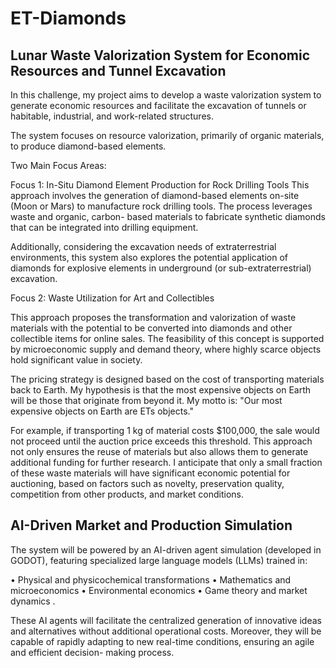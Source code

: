 # ET-Diamonds

## Lunar Waste Valorization System for Economic Resources and Tunnel Excavation 


In this challenge, my project aims to develop a waste valorization system to generate 
economic resources and facilitate the excavation of tunnels or habitable, industrial, and 
work-related structures. 

The system focuses on resource valorization, primarily of organic materials, to produce 
diamond-based elements. 


Two Main Focus Areas: 

Focus 1: In-Situ Diamond Element Production for Rock Drilling Tools 
This approach involves the generation of diamond-based elements on-site (Moon or 
Mars) to manufacture rock drilling tools. The process leverages waste and organic, carbon-
based materials to fabricate synthetic diamonds that can be integrated into drilling 
equipment. 

Additionally, considering the excavation needs of extraterrestrial environments, this system 
also explores the potential application of diamonds for explosive elements in underground 
(or sub-extraterrestrial) excavation. 


Focus 2: Waste Utilization for Art and Collectibles 

This approach proposes the transformation and valorization of waste materials with the 
potential to be converted into diamonds and other collectible items for online sales. The 
feasibility of this concept is supported by microeconomic supply and demand theory, 
where highly scarce objects hold significant value in society. 

The pricing strategy is designed based on the cost of transporting materials back to Earth. 
My hypothesis is that the most expensive objects on Earth will be those that originate 
from beyond it. My motto is: 
"Our most expensive objects on Earth are ETs objects." 

For example, if transporting 1 kg of material costs $100,000, the sale would not proceed 
until the auction price exceeds this threshold. This approach not only ensures the reuse of 
materials but also allows them to generate additional funding for further research. 
I anticipate that only a small fraction of these waste materials will have significant 
economic potential for auctioning, based on factors such as novelty, preservation quality, 
competition from other products, and market conditions. 

 
 ## AI-Driven Market and Production Simulation 
The system will be powered by an AI-driven agent simulation (developed in GODOT), 
featuring specialized large language models (LLMs) trained in: 

•  Physical and physicochemical transformations 
•  Mathematics and microeconomics 
•  Environmental economics 
•  Game theory and market dynamics .


These AI agents will facilitate the centralized generation of innovative ideas and 
alternatives without additional operational costs. Moreover, they will be capable of 
rapidly adapting to new real-time conditions, ensuring an agile and efficient decision-
making process. 
 
